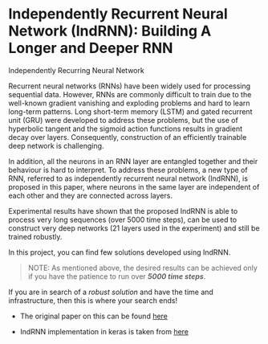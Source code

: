 # Independently Recurrent Neural Network (IndRNN): Building A Longer and Deeper RNN

Independently Recurring Neural Network

Recurrent neural networks (RNNs) have been widely used for processing sequential data. However, RNNs are commonly difficult to train due to the well-known gradient vanishing and exploding problems and hard to learn long-term patterns. Long short-term memory (LSTM) and gated recurrent unit (GRU) were developed to address these problems, but the use of hyperbolic tangent and the sigmoid action functions results in gradient decay over layers. Consequently, construction of an efficiently trainable deep network is challenging.

In addition, all the neurons in an RNN layer are entangled together and their behaviour is hard to interpret. To address these problems, a new type of RNN, referred to as independently recurrent neural network (IndRNN), is proposed in this paper, where neurons in the same layer are independent of each other and they are connected across layers. 

Experimental results have shown that the proposed IndRNN is able to process very long sequences (over 5000 time steps), can be used to construct very deep networks (21 layers used in the experiment) and still be trained robustly.

In this project, you can find few solutions developed using IndRNN.

> NOTE: As mentioned above, the desired results can be achieved only if you have the patience to run over ***5000 time steps***. 

If you are in search of a *robust solution* and have the time and infrastructure, then this is where your search ends!

- The original paper on this can be found [here](https://arxiv.org/abs/1803.04831)

- IndRNN implementation in keras is taken from [here](https://github.com/titu1994/Keras-IndRNN)


